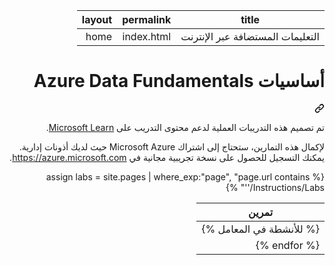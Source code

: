 <div class="readme html-blob blob p-5"><div class="Box-sc-g0xbh4-0 markdown-body container-lg"><div dir="rtl"><markdown-accessiblity-table data-catalyst=""><table>
  <thead>
  <tr>
  <th>title</th>
  <th>permalink</th>
  <th>layout</th>
  </tr>
  </thead>
  <tbody>
  <tr>
  <td><div dir="rtl">التعليمات المستضافة عبر الإنترنت</div></td>
  <td><div dir="rtl">index.html</div></td>
  <td><div dir="rtl">home</div></td>
  </tr>
  </tbody>
</table></markdown-accessiblity-table>

<div class="markdown-heading" dir="rtl"><h1 data-sourcepos="1:1-1:40" class="heading-element" dir="rtl">أساسيات Azure Data Fundamentals</h1><a id="user-content-أساسيات-azure-data-fundamentals" class="anchor" aria-label="Permalink: أساسيات Azure Data Fundamentals" href="#أساسيات-azure-data-fundamentals"><svg class="octicon octicon-link" viewBox="0 0 16 16" version="1.1" width="16" height="16" aria-hidden="true"><path d="m7.775 3.275 1.25-1.25a3.5 3.5 0 1 1 4.95 4.95l-2.5 2.5a3.5 3.5 0 0 1-4.95 0 .751.751 0 0 1 .018-1.042.751.751 0 0 1 1.042-.018 1.998 1.998 0 0 0 2.83 0l2.5-2.5a2.002 2.002 0 0 0-2.83-2.83l-1.25 1.25a.751.751 0 0 1-1.042-.018.751.751 0 0 1-.018-1.042Zm-4.69 9.64a1.998 1.998 0 0 0 2.83 0l1.25-1.25a.751.751 0 0 1 1.042.018.751.751 0 0 1 .018 1.042l-1.25 1.25a3.5 3.5 0 1 1-4.95-4.95l2.5-2.5a3.5 3.5 0 0 1 4.95 0 .751.751 0 0 1-.018 1.042.751.751 0 0 1-1.042.018 1.998 1.998 0 0 0-2.83 0l-2.5 2.5a1.998 1.998 0 0 0 0 2.83Z"></path></svg></a></div>
<p data-sourcepos="3:1-3:155" dir="rtl">تم تصميم هذه التدريبات العملية لدعم محتوى التدريب على <a href="https://docs.microsoft.com/training/" rel="nofollow">Microsoft Learn</a>.</p>
<p data-sourcepos="5:1-5:278" dir="rtl">لإكمال هذه التمارين، ستحتاج إلى اشتراك Microsoft Azure حيث لديك أذونات إدارية. يمكنك التسجيل للحصول على نسخة تجريبية مجانية في <a href="https://azure.microsoft.com" rel="nofollow">https://azure.microsoft.com</a>.</p>
<p data-sourcepos="0:0-0:0" dir="rtl">{% assign labs = site.pages | where_exp:"page", "page.url contains '/Instructions/Labs'" %}</p>
<markdown-accessiblity-table data-catalyst=""><table data-sourcepos="7:1-11:12">
<thead>
<tr data-sourcepos="7:1-7:106">
<th data-sourcepos="7:94-7:105">تمرين</th>
</tr>
</thead>
<tbody>
<tr data-sourcepos="10:1-10:174">
<td data-sourcepos="10:1-10:40">{% للأنشطة في المعامل %}</td>
</tr>
<tr data-sourcepos="11:1-11:12">
<td data-sourcepos="11:1-11:12">{% endfor %}</td>
</tr>
</tbody>
</table></markdown-accessiblity-table>
</div></div>
